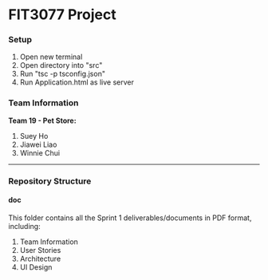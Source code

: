 # FIT3077 Project

### Setup
1. Open new terminal
2. Open directory into "src"
3. Run "tsc -p tsconfig.json"
4. Run Application.html as live server

### Team Information

<b>Team 19 - Pet Store:</b>
1. Suey Ho
2. Jiawei Liao
3. Winnie Chui

---

### Repository Structure

#### doc
This folder contains all the Sprint 1 deliverables/documents in PDF format, including:
1. Team Information
2. User Stories
3. Architecture
4. UI Design
